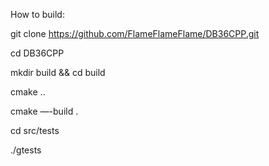 How to build:

git clone https://github.com/FlameFlameFlame/DB36CPP.git

cd DB36CPP

mkdir build && cd build

cmake ..

cmake —-build .

cd src/tests

./gtests
